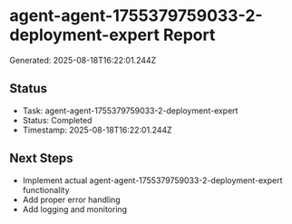 # agent-agent-1755379759033-2-deployment-expert Report

Generated: 2025-08-18T16:22:01.244Z

## Status
- Task: agent-agent-1755379759033-2-deployment-expert
- Status: Completed
- Timestamp: 2025-08-18T16:22:01.244Z

## Next Steps
- Implement actual agent-agent-1755379759033-2-deployment-expert functionality
- Add proper error handling
- Add logging and monitoring
